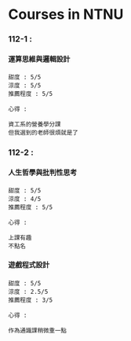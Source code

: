 # Courses in NTNU

### 112-1 : <br>
#### 運算思維與邏輯設計 <br>
```
甜度 : 5/5
涼度 : 5/5
推薦程度 : 5/5

心得 :

資工系的營養學分課
但我選到的老師很煩就是了
```

### 112-2 : <br>
#### 人生哲學與批判性思考 <br>

```
甜度 : 5/5
涼度 : 4/5
推薦程度 : 5/5

心得 :

上課有趣
不點名
```

#### 遊戲程式設計 <br>

```
甜度 : 5/5
涼度 : 2.5/5
推薦程度 : 3/5

心得 :

作為通識課稍微重一點
```



